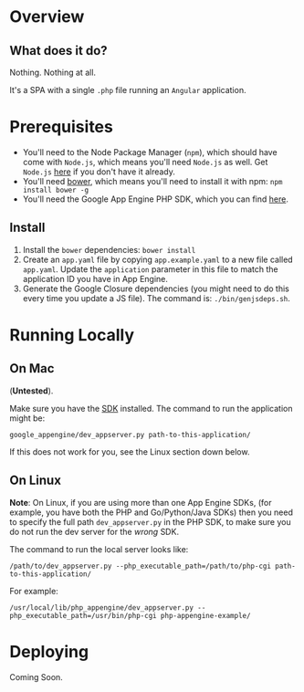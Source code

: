 # Overview

## What does it do?
Nothing. Nothing at all.

It's a SPA with a single `.php` file running an `Angular` application.

# Prerequisites

* You'll need to the Node Package Manager (`npm`), which should have come with `Node.js`, which means you'll need `Node.js` as well. Get `Node.js` [here](https://nodejs.org/download/) if you don't have it already.
* You'll need [bower](http://bower.io/), which means you'll need to install it with npm: `npm install bower -g`
* You'll need the Google App Engine PHP SDK, which you can find [here](https://cloud.google.com/appengine/downloads#Google_App_Engine_SDK_for_PHP).

## Install
1. Install the `bower` dependencies: `bower install`
2. Create an `app.yaml` file by copying `app.example.yaml` to a new file called `app.yaml`. Update the `application` parameter in this file to match the application ID you have in App Engine.
3. Generate the Google Closure dependencies (you might need to do this every time you update a JS file). The command is:  `./bin/genjsdeps.sh`.

# Running Locally

## On Mac
(**Untested**).

Make sure you have the [SDK](https://cloud.google.com/appengine/downloads#Google_App_Engine_SDK_for_PHP)
installed. The command to run the application might be:

    google_appengine/dev_appserver.py path-to-this-application/

If this does not work for you, see the Linux section down below.

## On Linux

**Note**: On Linux, if you are using more than one App Engine SDKs,
(for example, you have both the PHP and Go/Python/Java SDKs) then you need to
specify the full path `dev_appserver.py` in the PHP SDK, to make sure you do
not run the dev server for the _wrong_ SDK.

The command to run the local server looks like:

    /path/to/dev_appserver.py --php_executable_path=/path/to/php-cgi path-to-this-application/

For example:

    /usr/local/lib/php_appengine/dev_appserver.py --php_executable_path=/usr/bin/php-cgi php-appengine-example/

# Deploying

Coming Soon.